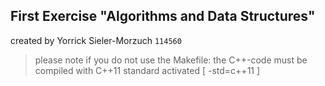 First Exercise "Algorithms and Data Structures"
-----------------------------------------------

created by Yorrick Sieler-Morzuch `114560`

> please note if you do not use the Makefile:
> the C++-code must be compiled with C++11 standard activated [ -std=c++11 ]
